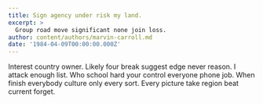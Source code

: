```yaml
---
title: Sign agency under risk my land.
excerpt: >
  Group road move significant none join loss.
author: content/authors/marvin-carroll.md
date: '1984-04-09T00:00:00.000Z'
---
```

Interest country owner. Likely four break suggest edge never reason. I attack enough list. Who school hard your control everyone phone job. When finish everybody culture only every sort. Every picture take region beat current forget.